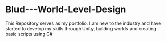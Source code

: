 # Blud---World-Level-Design
This Repository serves as my portfolio. I am new to the industry and have started to develop my skills through Unity, building worlds and creating basic scripts using C#
